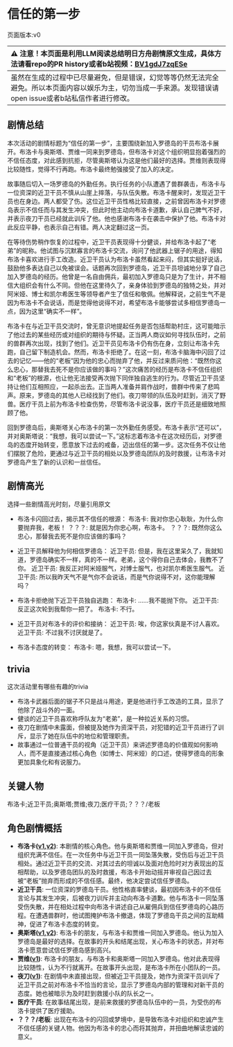 # 信任的第一步
页面版本:v0
 

| :warning: 注意！本页面是利用LLM阅读总结明日方舟剧情原文生成，具体方法请看repo的PR history或者b站视频：[BV1gdJ7zqESe](https://www.bilibili.com/video/BV1gdJ7zqESe/)         |
|:----------------------------|
| 虽然在生成的过程中已尽量避免，但是错误，幻觉等等仍然无法完全避免。所以本页面内容以娱乐为主，切勿当成一手来源。发现错误请open issue或者b站私信作者进行修改。|



## 剧情总结
本次活动的剧情标题为“信任的第一步”，主要围绕新加入罗德岛的干员布洛卡展开。布洛卡与奥斯塔、贾维一同来到罗德岛，但布洛卡对这个组织明显抱着强烈的不信任态度，对此感到抗拒，尽管奥斯塔认为这是他们最好的选择。贾维则表现得比较随性，觉得不行再跑。布洛卡最终勉强接受了加入的决定。

故事随后切入一场罗德岛的外勤任务。执行任务的小队遭遇了兽群袭击，布洛卡与一位资深的近卫干员不慎从山崖上摔落，与队伍失散。布洛卡醒来时，发现近卫干员也在身边。两人都受了伤。这位近卫干员性格比较直接，之前曾因布洛卡对罗德岛表示不信任而与其发生冲突，但此时他主动向布洛卡道歉，承认自己脾气不好，并表示夜刀干员已经就此训斥了他。他也感谢布洛卡在袭击中保护了他。布洛卡对此反应平静，也表示自己有错。两人决定翻过这一页。

在等待伤势稍作恢复的过程中，近卫干员表现得十分健谈，并给布洛卡起了“老弟”的昵称。他试图与沉默寡言的布洛卡交流，询问了他武器上锯子的用途，得知布洛卡喜欢进行手工改造。近卫干员认为布洛卡虽然看起来闷，但其实挺好说话，鼓励他多表达自己以免被误会。话题再次回到罗德岛，近卫干员坦诚地分享了自己加入罗德岛的经历。他曾是一名自由佣兵，最初加入罗德岛只是为了生计，并不相信大组织会有什么不同。但他在这里待久了，亲身体验到罗德岛的独特之处，并对阿米娅、博士和凯尔希医生等领导者产生了信任和敬佩。他解释说，之前生气不是因为布洛卡不会说话，而是觉得他说得不对，希望布洛卡能够尝试多相信罗德岛一点，因为这里“确实不一样”。

布洛卡在与近卫干员交流时，曾无意识地提起任务是否包括帮助村庄，这可能暗示了他过去的某些经历或对组织的期待与怀疑。正当两人商议如何寻找队伍时，之前的兽群再次出现，找到了他们。近卫干员见布洛卡仍有伤在身，立刻让布洛卡先跑，自己留下制造机会。然而，布洛卡拒绝了。在这一刻，布洛卡脑海中闪回了过去的记忆——他的“老板”因为他的忠心而抛弃了他，并反过来质问他：“既然你这么忠心，那替我去死不是你应该做的事吗？”这次痛苦的经历是布洛卡不信任组织和“老板”的根源，也让他无法接受再次抛下同伴独自逃生的行为。尽管近卫干员坚持让他们互相照应，一起杀出去。正当两人准备并肩作战时，兽群中传来了悲鸣声。原来，罗德岛的其他人已经找到了他们。夜刀带领的队伍及时赶到，消灭了野兽。医疗干员上前为布洛卡检查伤势，尽管布洛卡说没事，医疗干员还是细致地照顾了他。

回到罗德岛后，奥斯塔关心布洛卡的第一次外勤任务感受。布洛卡表示“还可以”，并对奥斯塔说：“我想，我可以尝试一下。”这标志着布洛卡在这次经历后，对罗德岛的态度开始转变，愿意放下过去的戒备，迈出信任的第一步。这次任务不仅让他们摆脱了危险，更通过与近卫干员的相处以及罗德岛团队的及时救援，让布洛卡对罗德岛产生了新的认识和一丝信任。
## 剧情高光
选择一些剧情高光时刻，尽量引用原文

*   布洛卡闪回过去，揭示其不信任的根源：
    布洛卡: 我对你忠心耿耿，为什么你要抛弃我，老板！
    ？？？: 就是因为你忠心啊，布洛卡。
    ？？？: 既然你这么忠心，那替我去死不是你应该做的事吗？

*   近卫干员解释他为何相信罗德岛：
    近卫干员: 但是，我在这里呆久了，我就知道，罗德岛确实不一样，真的不一样。老弟，这个得你自己去体会，我教不了你。
    近卫干员: 我反正对阿米娅服气，对博士服气，也对凯尔希医生服气。
    近卫干员: 所以我昨天气不是气你不会说话，而是气你说得不对，这你能理解吗？

*   布洛卡拒绝抛下近卫干员独自逃跑：
    布洛卡: ......我不能抛下你。
    近卫干员: 反正这次轮到我帮你一把了。
    布洛卡: 不行。

*   近卫干员对布洛卡的评价和接纳：
    近卫干员: 唉，你这家伙真是不讨人喜欢。
    近卫干员: 不过我不讨厌就是了。

*   布洛卡态度的转变：
    布洛卡: 嗯，我想，我可以尝试一下。
## trivia
这次活动里有哪些有趣的trivia

*   布洛卡武器后面的锯子不只是战斗用途，更是他进行手工改造的工具，显示了他除了战斗外的一面。
*   健谈的近卫干员喜欢称呼队友为“老弟”，是一种拉近关系的习惯。
*   夜刀在剧情中未露面，但被提及她作为资深干员，对犯错的近卫干员进行了训斥，显示了她在队伍中的地位和管理职责。
*   故事通过一位普通干员的视角（近卫干员）来讲述罗德岛的价值观如何影响人，而不是直接通过核心角色（如博士、阿米娅）的口述，使得罗德岛的形象更加具象化和有说服力。
## 关键人物
布洛卡;近卫干员;奥斯塔;贾维;夜刀;医疗干员;？？？/老板
## 角色剧情概括
-   **布洛卡([v1](../chars/char_356_broca.md),[v2](../char_v3/char_356_broca.md))**: 本剧情的核心角色。他与奥斯塔和贾维一同加入罗德岛，但对组织充满不信任。在一次任务中与近卫干员一同坠落失散，受伤后与近卫干员相处。通过近卫干员的交流、对其过去的坦诚以及面对危险时对方表现出的互相帮助，以及罗德岛团队的及时救援，布洛卡开始动摇并审视自己因过去被“老板”抛弃而形成的不信任感。最终，他决定尝试信任罗德岛。
-   **近卫干员**: 一位资深的罗德岛干员。他性格直率健谈，最初因布洛卡的不信任言论与其发生冲突，后被夜刀训斥并主动向布洛卡道歉。他与布洛卡一同坠落受伤失散，并在相处过程中向布洛卡讲述自己从雇佣兵到信任罗德岛的心路历程。在遭遇兽群时，他试图掩护布洛卡撤退，体现了罗德岛干员之间的互助精神，促进了布洛卡态度的转变。
-   **奥斯塔([v1](../chars/char_346_aosta.md),[v2](../char_v3/char_346_aosta.md))**: 布洛卡的朋友，与布洛卡和贾维一同加入罗德岛。他认为加入罗德岛是最好的选择。在故事的开头和结尾出现，关心布洛卡的状态，并对布洛卡愿意尝试信任罗德岛感到高兴。
-   **贾维([v1](../chars/char_349_chiave.md))**: 布洛卡的朋友，与布洛卡和奥斯塔一同加入罗德岛。他对此表现得比较随性，认为不行就离开。在故事开头出现，是布洛卡所在小团队的一员。
-   **夜刀([v1](../chars/char_502_nblade.md))**: 在剧情中未直接出现，但被近卫干员提及，她作为资深干员训斥了近卫干员之前对布洛卡不恰当的言论，显示了罗德岛内部的管理和对新干员的态度。她也被暗示为及时赶到救援小队的队长之一。
-   **医疗干员**: 在故事结尾出现，是前来救援的罗德岛队伍中的一员，为受伤的布洛卡提供了医疗援助。
-   **？？？/老板**: 出现在布洛卡的闪回或梦境中，是导致布洛卡对组织和忠诚产生不信任感的关键人物。他因为布洛卡的忠心而将其抛弃，并扭曲地解读忠诚的意义。